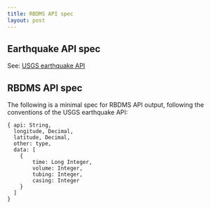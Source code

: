 ```yaml
---
title: RBDMS API spec
layout: post
---
```


## Earthquake API spec

See: <a href="http://earthquake.usgs.gov/earthquakes/feed/v1.0/geojson.php">USGS earthquake API</a>

## RBDMS API spec

The following is a minimal spec for RBDMS API output, following the conventions of the USGS earthquake API:
```
{ api: String,
  longitude, Decimal,
  latitude, Decimal,
  other: type,
  data: [
    { 
        time: Long Integer,
        volume: Integer,
        tubing: Integer,
        casing: Integer
    }
  ]
}
```


